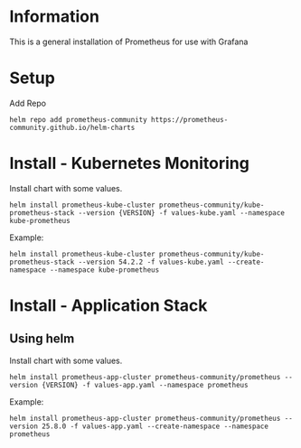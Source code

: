# Information
This is a general installation of Prometheus for use with Grafana


# Setup

Add Repo

```shell
helm repo add prometheus-community https://prometheus-community.github.io/helm-charts
```

# Install - Kubernetes Monitoring

Install chart with some values.
```shell
helm install prometheus-kube-cluster prometheus-community/kube-prometheus-stack --version {VERSION} -f values-kube.yaml --namespace kube-prometheus
```
Example:

```shell
helm install prometheus-kube-cluster prometheus-community/kube-prometheus-stack --version 54.2.2 -f values-kube.yaml --create-namespace --namespace kube-prometheus
```

# Install - Application Stack

## Using helm


Install chart with some values.

```shell
helm install prometheus-app-cluster prometheus-community/prometheus --version {VERSION} -f values-app.yaml --namespace prometheus
```

Example:

```shell
helm install prometheus-app-cluster prometheus-community/prometheus --version 25.8.0 -f values-app.yaml --create-namespace --namespace prometheus
```
